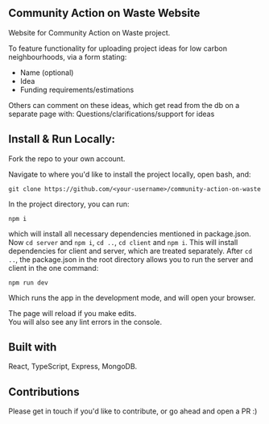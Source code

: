 ## Community Action on Waste Website
Website for Community Action on Waste project. 

To feature functionality for uploading project ideas for low carbon neighbourhoods, via a form stating:
  - Name (optional)
  - Idea
  - Funding requirements/estimations

Others can comment on these ideas, which get read from the db on a separate page with:
Questions/clarifications/support for ideas

## Install & Run Locally:

Fork the repo to your own account.

Navigate to where you'd like to install the project locally, open bash, and:
```
git clone https://github.com/<your-username>/community-action-on-waste
```

In the project directory, you can run:
```
npm i
```
which will install all necessary dependencies mentioned in package.json.
Now `cd server` and `npm i`, `cd ..`, `cd client` and `npm i`.
This will install dependencies for client and server, which are treated separately. After `cd ..`, the package.json in the root directory allows you to run the server and client in the one command:
```
npm run dev
```
Which runs the app in the development mode, and will open your browser.<br />

The page will reload if you make edits.<br />
You will also see any lint errors in the console.

## Built with
React, TypeScript, Express, MongoDB.
  
## Contributions
Please get in touch if you'd like to contribute, or go ahead and open a PR :) 


